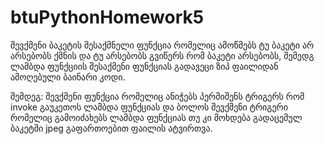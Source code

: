 # btuPythonHomework5

შევქმენი ბაკეტის შესაქმნელი ფუნქცია რომელიც ამოწმებს ტუ ბაკეტი არ არსებობს ქმნის და ტუ არსებობს გვიწერს რომ ბაკეტი არსებობს, 
შემედგ ლამბდა ფუნქციის შესაქმენი ფუნქციას გადავეცი ზიპ ფაილიდან ამოღებული ბაინარი კოდი.

შემდეგ: შევქმენი ფუნქცია რომელიც ანიჭებს პერმიშენს ტრიგერს რომ invoke  გაუკეთოს ლამბდა ფუნქციას და ბოლოს შევქმენი ტრიგერი რომელიც გამოიძახებს ლამბდა ფუნქციას
თუ კი მოხდება გადაცემულ ბაკეტში jpeg გაფართოებით ფაილის ატვირთვა.
